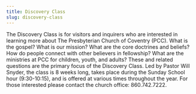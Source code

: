 ```yaml
---
title: Discovery Class
slug: discovery-class
---
```


The Discovery Class is for visitors and inquirers who are interested in learning more about The Presbyterian Church of Coventry (PCC). What is the gospel? What is our mission? What are the core doctrines and beliefs? How do people connect with other believers in fellowship? What are the ministries at PCC for children, youth, and adults? These and related questions are the primary focus of the Discovery Class. Led by Pastor Will Snyder, the class is 8 weeks long, takes place during the Sunday School hour (9:30-10:15), and is offered at various times throughout the year. For those interested please contact the church office: 860.742.7222.
